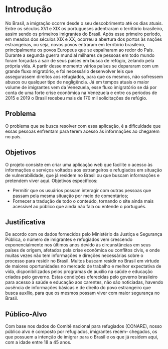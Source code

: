 # Introdução

No Brasil, a imigração ocorre desde o seu descobrimento até os dias atuais. Entre os séculos XVI e XIX os portugueses adentraram o território brasileiro, assim sendo os primeiros imigrantes do Brasil. Após esse primeiro período, em meados dos séculos XIX e XX, ocorreu a abertura dos portos às nações estrangeiras, ou seja, novos povos entraram em território brasileiro, principalmente os povos Europeus que se espalharam ao redor do País.
Durante a segunda guerra mundial milhares de pessoas em todo mundo foram forçadas a sair de seus países em busca de refúgio, zelando pela própria vida. A partir desse momento vários países se depararam com um grande fluxo migratório, e foi necessário desenvolver leis que assegurassem direitos aos refugiados, para que os mesmos, não sofressem abusos ou qualquer tipo de negligência. Já em tempos atuais o maior volume de imigrantes vem da Venezuela, esse fluxo imigratório se dá por conta de uma forte crise econômica na Venezuela e entre os períodos de 2015 e 2019 o Brasil recebeu mais de 170 mil solicitações de refúgio.


## Problema
 O problema que se busca resolver com essa aplicação, é a dificuldade que essas pessoas enfrentam para terem acesso às informações ao chegarem no país. 


## Objetivos

O projeto consiste em criar uma aplicação web que facilite o acesso às informações e serviços voltados aos estrangeiros e refugiados em situação de vulnerabilidade, que já residem no Brasil ou que  buscam informações  e pretendem viver aqui.
Objetivos específicos:

- Permitir que os usuários possam  interagir com outras pessoas que passam pela mesma situação por meio de comentários;
- Fornecer a tradução de todo o conteúdo, tornando o site ainda mais acessível ao público que ainda não fala ou entende o português.


## Justificativa

De acordo com os dados fornecidos pelo Ministério da Justiça e Segurança Pública, o número de imigrantes e refugiados vem crescendo exponencialmente nos últimos anos devido às circunstâncias em seus países de origem, afetados pela crise econômica ou conflitos civis, e onde muitas vezes não tem informações e direções necessárias sobre o processo para residir no Brasil. Muitos buscam residir no Brasil em virtude de maiores oportunidades no mercado de trabalho e melhor expectativa de vida, disponibilizados pelos programas de auxílio na saúde e educação criados pelo governo. Estas condições oferecidas pelo governo brasileiro para acesso à saúde e educação aos carentes, não são noticiadas, havendo ausência de informações básicas e de direito do povo estrangeiro que busca auxílio, para que os mesmos possam viver com maior segurança no Brasil.


## Público-Alvo

Com base nos dados do Comitê nacional para refugiados (CONARE), nosso público alvo é composto por refugiados, imigrantes recém- chegados, os que possuem a intenção de imigrar para o Brasil e os que já residem aqui, com a idade entre 18 a 45 anos.

